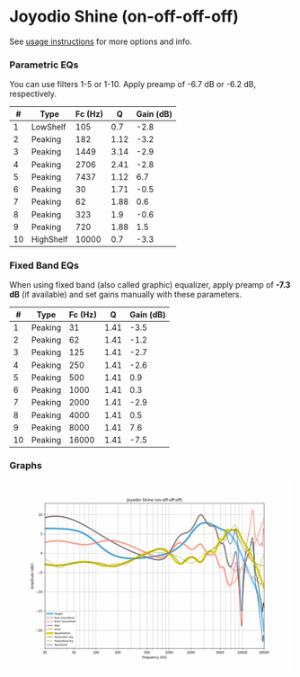 # Joyodio Shine (on-off-off-off)
See [usage instructions](https://github.com/jaakkopasanen/AutoEq#usage) for more options and info.

### Parametric EQs
You can use filters 1-5 or 1-10. Apply preamp of -6.7 dB or -6.2 dB, respectively.

|   # | Type      |   Fc (Hz) |    Q |   Gain (dB) |
|-----|-----------|-----------|------|-------------|
|   1 | LowShelf  |       105 | 0.7  |        -2.8 |
|   2 | Peaking   |       182 | 1.12 |        -3.2 |
|   3 | Peaking   |      1449 | 3.14 |        -2.9 |
|   4 | Peaking   |      2706 | 2.41 |        -2.8 |
|   5 | Peaking   |      7437 | 1.12 |         6.7 |
|   6 | Peaking   |        30 | 1.71 |        -0.5 |
|   7 | Peaking   |        62 | 1.88 |         0.6 |
|   8 | Peaking   |       323 | 1.9  |        -0.6 |
|   9 | Peaking   |       720 | 1.88 |         1.5 |
|  10 | HighShelf |     10000 | 0.7  |        -3.3 |

### Fixed Band EQs
When using fixed band (also called graphic) equalizer, apply preamp of **-7.3 dB** (if available) and set gains manually with these parameters.

|   # | Type    |   Fc (Hz) |    Q |   Gain (dB) |
|-----|---------|-----------|------|-------------|
|   1 | Peaking |        31 | 1.41 |        -3.5 |
|   2 | Peaking |        62 | 1.41 |        -1.2 |
|   3 | Peaking |       125 | 1.41 |        -2.7 |
|   4 | Peaking |       250 | 1.41 |        -2.6 |
|   5 | Peaking |       500 | 1.41 |         0.9 |
|   6 | Peaking |      1000 | 1.41 |         0.3 |
|   7 | Peaking |      2000 | 1.41 |        -2.9 |
|   8 | Peaking |      4000 | 1.41 |         0.5 |
|   9 | Peaking |      8000 | 1.41 |         7.6 |
|  10 | Peaking |     16000 | 1.41 |        -7.5 |

### Graphs
![](./Joyodio%20Shine%20(on-off-off-off).png)
